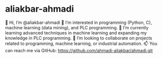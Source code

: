 # aliakbar-ahmadi
👋 Hi, I’m @aliakbar-ahmadi
👀 I’m interested in programming (Python, C), machine learning (data mining), and PLC programming.
🌱 I’m currently learning advanced techniques in machine learning and expanding my knowledge in PLC programming.
💞️ I’m looking to collaborate on projects related to programming, machine learning, or industrial automation.
📫 You can reach me via GitHub: https://github.com/ahmadi-aliakbar/ahmadi.git

